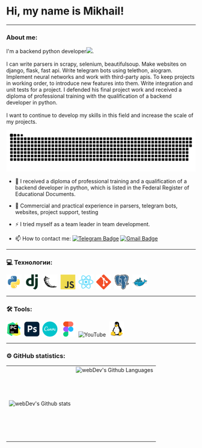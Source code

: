 
# Hi, my name is Mikhail!

---

### About me:

 I'm a backend python developer<img src="https://media .giphy.com/media/WUlplcMpOCEmTGBtBW/giphy.gif" width="30px">. <br><br>I can write parsers in scrapy, selenium, beautifulsoup. Make websites on django, flask, fast api. Write telegram bots using telethon, aiogram. Implement neural networks and work with third-party apis. To keep projects in working order, to introduce new features into them. Write integration and unit tests for a project. I defended his final project work and received a diploma of professional training with the qualification of a backend developer in python.<br><br>I want to continue to develop my skills in this field and increase the scale of my projects.

<p align="center">
 <img width="600" src="assets/github-snake.svg" alt="snake"/>
</p>

- :telescope: I received a diploma of professional training and a qualification of a backend developer in python, which is listed in the Federal Register of Educational Documents.

- :seedling: Commercial and practical experience in parsers, telegram bots, websites, project support, testing

- :zap: I tried myself as a team leader in team development.

- :mailbox: How to contact me: [![Telegram Badge](https://img.shields.io/badge/-kurashevmichael-blue?style=flat&logo=Telegram&logoColor=white)](https://t.me/kurashevmichael) [![Gmail Badge](https://img.shields.io/badge/-Gmail-red?style=flat&logo=Gmail&logoColor=white)](mailto:kurashevmichael@gmail.com)

---

### 💻 Технологии:

<div>
  <img src="https://github.com/devicons/devicon/blob/master/icons/python/python-original.svg" title="python" alt="python" width="40" height="40"/>&nbsp
  <img src="https://github.com/devicons/devicon/blob/master/icons/django/django-plain.svg" title="django" alt="django" width="40" height="40"/>&nbsp
  <img src="https://github.com/devicons/devicon/blob/master/icons/flask/flask-original.svg" title="flask" alt="flask" width="40" height="40"/>&nbsp
  <img src="https://github.com/devicons/devicon/blob/master/icons/javascript/javascript-original.svg" title="javascript" alt="javascript" width="40" height="40"/>&nbsp
  <img src="https://github.com/devicons/devicon/blob/master/icons/react/react-original.svg" title="reactjs" alt="reactjs" width="40" height="40"/>&nbsp
  <img src="https://github.com/devicons/devicon/blob/master/icons/git/git-original.svg" title="git" alt="git" width="40" height="40"/>&nbsp
  <img src="https://github.com/devicons/devicon/blob/master/icons/postgresql/postgresql-original.svg" title="postgres" alt="postgres" width="40" height="40"/>&nbsp
  <img src="https://github.com/devicons/devicon/blob/master/icons/docker/docker-original.svg" title="docker" alt="docker" width="40" height="40"/>&nbsp;
</div>

---

### 🛠 Tools:

<div>
  <img src="https://github.com/devicons/devicon/blob/master/icons/pycharm/pycharm-original.svg" title="pycharm" alt="pycharm" width="40" height="40"/>&nbsp;
  <img src="https://github.com/devicons/devicon/blob/master/icons/photoshop/photoshop-plain.svg" title="photoshop" alt="photoshop" width="40" height="40"/>&nbsp;
  <img src="https://github.com/devicons/devicon/blob/master/icons/canva/canva-original.svg" title="canva" alt="canva" width="40" height="40"/>&nbsp;
  <img src="https://github.com/devicons/devicon/blob/master/icons/figma/figma-original.svg" title="figma" alt="figma" width="40" height="40"/>&nbsp;
  <img src="https://upload.wikimedia.org/wikipedia/commons/9/9e/YouTube_Logo_%282013-2017%29.svg" title="YouTube" alt="YouTube" width="40" height="40"/>&nbsp;
  <img src="https://github.com/devicons/devicon/blob/master/icons/linux/linux-original.svg" title="linux" alt="linux" width="40" height="40"/>&nbsp;
</div>

---

### ⚙️ GitHub statistics:

<table>
  <tr>
    <td>
      <img align="left" src="http://github-readme-streak-stats.herokuapp.com?user=biter-bit&theme=dark&background=000000" alt="webDev's Github stats" />
    </td>
    <td>
      <img height="195px" align="right" alt="webDev's Github Languages" src="https://github-readme-stats-sigma-five.vercel.app/api/top-langs/?username=biter-bit&layout=compact&theme=vision-friendly-dark" />
    </td>
  </tr>
</table>
